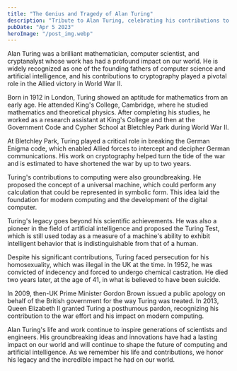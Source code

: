 ```yaml
---
title: "The Genius and Tragedy of Alan Turing"
description: "Tribute to Alan Turing, celebrating his contributions to computer science, cryptography, and artificial intelligence, and recognizing the tragic circumstances surrounding his life and untimely death..."
pubDate: "Apr 5 2023"
heroImage: "/post_img.webp"
---
```

Alan Turing was a brilliant mathematician, computer scientist, and cryptanalyst whose work has had a profound impact on our world. He is widely recognized as one of the founding fathers of computer science and artificial intelligence, and his contributions to cryptography played a pivotal role in the Allied victory in World War II.

Born in 1912 in London, Turing showed an aptitude for mathematics from an early age. He attended King's College, Cambridge, where he studied mathematics and theoretical physics. After completing his studies, he worked as a research assistant at King's College and then at the Government Code and Cypher School at Bletchley Park during World War II.

At Bletchley Park, Turing played a critical role in breaking the German Enigma code, which enabled Allied forces to intercept and decipher German communications. His work on cryptography helped turn the tide of the war and is estimated to have shortened the war by up to two years.

Turing's contributions to computing were also groundbreaking. He proposed the concept of a universal machine, which could perform any calculation that could be represented in symbolic form. This idea laid the foundation for modern computing and the development of the digital computer.

Turing's legacy goes beyond his scientific achievements. He was also a pioneer in the field of artificial intelligence and proposed the Turing Test, which is still used today as a measure of a machine's ability to exhibit intelligent behavior that is indistinguishable from that of a human.

Despite his significant contributions, Turing faced persecution for his homosexuality, which was illegal in the UK at the time. In 1952, he was convicted of indecency and forced to undergo chemical castration. He died two years later, at the age of 41, in what is believed to have been suicide.

In 2009, then-UK Prime Minister Gordon Brown issued a public apology on behalf of the British government for the way Turing was treated. In 2013, Queen Elizabeth II granted Turing a posthumous pardon, recognizing his contribution to the war effort and his impact on modern computing.

Alan Turing's life and work continue to inspire generations of scientists and engineers. His groundbreaking ideas and innovations have had a lasting impact on our world and will continue to shape the future of computing and artificial intelligence. As we remember his life and contributions, we honor his legacy and the incredible impact he had on our world.